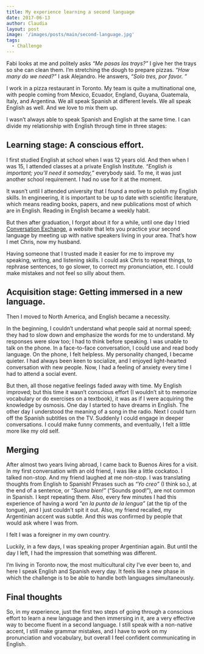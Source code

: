 ```yaml
---
title: My experience learning a second language
date: 2017-06-13
author: Claudia
layout: post
image: '/images/posts/main/second-language.jpg'
tags:
  - Challenge
---
```


Fabi looks at me and politely asks _&#8220;Me pasas las trays?&#8221;_ I give her the trays so she can clean them.  I&#8217;m stretching the dough to prepare pizzas.  _&#8220;How many do we need?&#8221;_ I ask Alejandro.  He answers, _&#8220;Solo tres, por favor. &#8221;_

I work in a pizza restaurant in Toronto.  My team is quite a multinational one, with people coming from Mexico, Ecuador, England, Guyana, Guatemala, Italy, and Argentina.  We all speak Spanish at different levels.  We all speak English as well.  And we love to mix them up.

I wasn&#8217;t always able to speak Spanish and English at the same time.  I can divide my relationship with English through time in three stages:

## Learning stage: A conscious effort.

I first studied English at school when I was 12 years old.  And then when I was 15, I attended classes at a private English Institute.  _&#8220;English is important; you&#8217;ll need it someday,&#8221;_ everybody said.  To me, it was just another school requirement.  I had no use for it at the moment.

It wasn&#8217;t until I attended university that I found a motive to polish my English skills.  In engineering, it is important to be up to date with scientific literature, which means reading books, papers, and new publications most of which are in English.  Reading in English became a weekly habit.

But then after graduation, I forgot about it for a while, until one day I tried <a href="https://www.conversationexchange.com/" target="_blank" rel="noopener">Conversation Exchange</a>, a website that lets you practice your second language by meeting up with native speakers living in your area.  That&#8217;s how I met Chris, now my husband.

Having someone that I trusted made it easier for me to improve my speaking, writing, and listening skills.  I could ask Chris to repeat things, to rephrase sentences, to go slower, to correct my pronunciation, etc.  I could make mistakes and not feel so silly about them.

## Acquisition stage: Getting immersed in a new language.

Then I moved to North America, and English became a necessity.

In the beginning, I couldn&#8217;t understand what people said at normal speed; they had to slow down and emphasize the words for me to understand.  My responses were slow too; I had to think before speaking.  I was unable to talk on the phone.  In a face-to-face conversation, I could use and read body language.  On the phone, I felt helpless.  My personality changed, I became quieter.  I had always been keen to socialize, and I enjoyed light-hearted conversation with new people.  Now, I had a feeling of anxiety every time I had to attend a social event.

But then, all those negative feelings faded away with time.  My English improved; but this time it wasn&#8217;t conscious effort (I wouldn&#8217;t sit to memorize vocabulary or do exercises on a textbook), it was as if I were acquiring the knowledge by osmosis.  One day I started to have dreams in English.  The other day I understood the meaning of a song in the radio.  Next I could turn off the Spanish subtitles on the TV.  Suddenly I could engage in deeper conversations.  I could make funny comments, and eventually, I felt a little more like my old self.

## Merging

After almost two years living abroad, I came back to Buenos Aires for a visit.  In my first conversation with an old friend, I was like a little cockatoo.  I talked non-stop.  And my friend laughed at me non-stop.  I was translating thoughts from English to Spanish! Phrases such as _&#8220;Yo creo&#8221;_ (I think so.), at the end of a sentence, or _&#8220;Suena bien!&#8221;_ (&#8220;Sounds good!&#8221;), are not common in Spanish.  I kept repeating them.  Also, every few minutes I had this experience of having a word _&#8220;en la punta de la lengua&#8221;_ (at the tip of the tongue), and I just couldn&#8217;t spit it out.  Also, my friend recalled, my Argentinian accent was subtle.  And this was confirmed by people that would ask where I was from.
  
I felt I was a foreigner in my own country.

Luckily, in a few days, I was speaking proper Argentinian again.  But until the day I left, I had the impression that something was different.

I&#8217;m living in Toronto now, the most multicultural city I&#8217;ve ever been to, and here I speak English and Spanish every day.  It feels like a new phase in which the challenge is to be able to handle both languages simultaneously.

## Final thoughts

So, in my experience, just the first two steps of going through a conscious effort to learn a new language and then immersing in it, are a very effective way to become fluent in a second language.  I still speak with a non-native accent, I still make grammar mistakes, and I have to work on my pronunciation and vocabulary, but overall I feel confident communicating in English.
